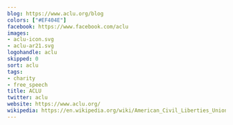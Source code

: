 ```yaml
---
blog: https://www.aclu.org/blog
colors: ["#EF404E"]
facebook: https://www.facebook.com/aclu
images:
- aclu-icon.svg
- aclu-ar21.svg
logohandle: aclu
skipped: 0
sort: aclu
tags:
- charity
- free_speech
title: ACLU
twitter: aclu
website: https://www.aclu.org/
wikipedia: https://en.wikipedia.org/wiki/American_Civil_Liberties_Union
---
```

